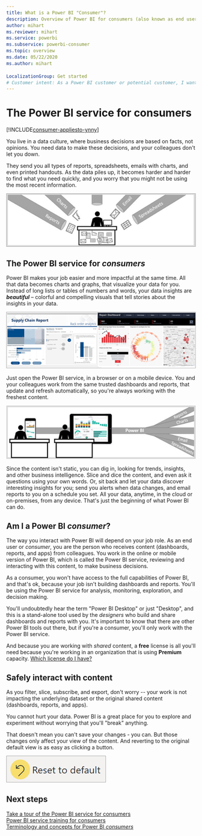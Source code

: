 ```yaml
---
title: What is a Power BI "Consumer"?
description: Overview of Power BI for consumers (also known as end users or business users).
author: mihart
ms.reviewer: mihart
ms.service: powerbi
ms.subservice: powerbi-consumer
ms.topic: overview
ms.date: 05/22/2020
ms.author: mihart

LocalizationGroup: Get started
# Customer intent: As a Power BI customer or potential customer, I want to get a definition of a Power BI consumer so I know if I am a consumer (versus designer, admin, creator, or dev) and, as a consumer, what I can accomplish with the Power BI service.
---
```


# The Power BI service for consumers

[!INCLUDE[consumer-appliesto-ynny](../includes/consumer-appliesto-ynny.md)]

You live in a data culture, where business decisions are based on facts, not opinions. You need data to make these decisions, and your colleagues don't let you down.     
 
They send you all types of reports, spreadsheets, emails with charts, and even printed handouts. As the data piles up, it becomes harder and harder to find what you need quickly, and you worry that you might not be using the most recent information.  
 
![Power BI dashboard](media/end-user-consumer/power-bi-consumer-pipes.png)

## The Power BI service for *consumers*

Power BI makes your job easier and more impactful at the same time. All that data becomes charts and graphs, that visualize your data for you. Instead of long lists or tables of numbers and words, your data insights are ***beautiful*** – colorful and compelling visuals that tell stories about the insights in your data. 

![Power BI dashboard](media/end-user-consumer/power-bi-consumer-examples.png)
 
Just open the Power BI service, in a browser or on a mobile device. You and your colleagues work from the same trusted dashboards and reports, that update and refresh automatically, so you're always working with the freshest content.   

![Power BI dashboard](media/end-user-consumer/power-bi-funnel.png)

Since the content isn't static, you can dig in, looking for trends, insights, and other business intelligence. Slice and dice the content, and even ask it questions using your own words. Or, sit back and let your data discover interesting insights for you; send you alerts when data changes, and email reports to you on a schedule you set. All your data, anytime, in the cloud or on-premises, from any device. That's just the beginning of what Power BI can do. 

## Am I a Power BI *consumer*?

The way you interact with Power BI will depend on your job role. As an end user or *consumer*, you are the person who receives content (dashboards, reports, and apps) from colleagues. You work in the online or mobile version of Power BI, which is called the Power BI service, reviewing and interacting with this content, to make business decisions. 
   
As a consumer, you won't have access to the full capabilities of Power BI, and that's ok, because your job isn't building dashboards and reports. You'll be using the Power BI service for analysis, monitoring, exploration, and decision making. 

You'll undoubtedly hear the term "Power BI Desktop" or just "Desktop", and this is a stand-alone tool used by the *designers* who build and share dashboards and reports with you.  It's important to know that there are other Power BI tools out there, but if you're a consumer, you'll only work with the Power BI service. 

And because you are working with *shared* content, a **free** license is all you'll need because you're working in an organization that is using **Premium** capacity. [Which license do I have?](end-user-license.md)


## Safely interact with content 
As you filter, slice, subscribe, and export, don't worry -- your work is not impacting the underlying dataset or the original shared content (dashboards, reports, and apps).  

You cannot hurt your data.  Power BI is a great place for you to explore and experiment without worrying that you'll "break" anything.  
 
That doesn't mean you can't save your changes - you can. But those changes only affect your view of the content. And reverting to the original default view is as easy as clicking a button.  

![Power BI dashboard](media/end-user-consumer/power-bi-reset.png)


## Next steps

[Take a tour of the Power BI service for consumers](end-user-reading-view.md)    
[Power BI service training for consumers](/learn/paths/consume-data-with-power-bi/)    
[Terminology and concepts for Power BI *consumers*](end-user-basic-concepts.md)